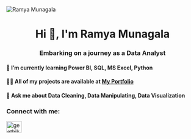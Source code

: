 ![Ramya Munagala](https://github.com/Ramya7102/Ramya7102/assets/139358778/e259de72-fed4-4c95-a887-1aa0bc301b69)
  
  <h1 align="center"> Hi  👋, I'm Ramya Munagala
  <h3 align="center">Embarking on a journey as a Data Analyst

#### 🌱 I’m currently learning Power BI, SQL, MS Excel, Python 
#### 👨‍💻 All of my projects are available at  [My Portfolio](https://ramya-munagala.super.site/)
#### 💬 Ask me about Data Cleaning, Data Manipulating, Data Visualization

<h3 align="left">Connect with me:</h3>
<p align="left">
<a href="https://www.linkedin.com/in/ramya-m-data-analyst/" target="blank"><img align="center" src="https://raw.githubusercontent.com/rahuldkjain/github-profile-readme-generator/master/src/images/icons/Social/linked-in-alt.svg" alt="geethika putcha" height="30" width="40" /></a>
</p>
